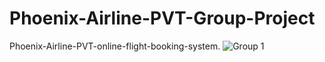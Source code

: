 # Phoenix-Airline-PVT-Group-Project
 Phoenix-Airline-PVT-online-flight-booking-system.
![Group 1](https://user-images.githubusercontent.com/87580847/194925418-c2361feb-9074-4e57-b987-712afa8def98.png)
